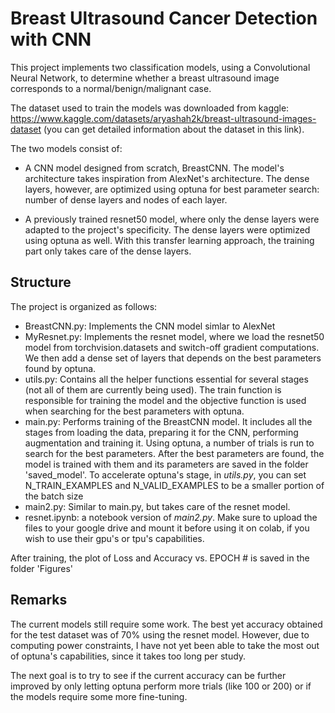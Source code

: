 # Breast Ultrasound Cancer Detection with CNN

This project implements two classification models, using a Convolutional Neural Network, to determine whether a breast ultrasound image corresponds to a normal/benign/malignant case. 

The dataset used to train the models was downloaded from kaggle: https://www.kaggle.com/datasets/aryashah2k/breast-ultrasound-images-dataset (you can get detailed information about the dataset in this link). 

The two models consist of:

* A CNN model designed from scratch, BreastCNN. The model's architecture takes inspiration from AlexNet's architecture. The dense layers, however, are optimized using optuna for best parameter search: number of dense layers and nodes of each layer.

* A previously trained resnet50 model, where only the dense layers were adapted to the project's specificity. The dense layers were optimized using optuna as well. With this transfer learning approach, the training part only takes care of the dense layers.

## Structure

The project is organized as follows:

* BreastCNN.py: Implements the CNN model simlar to AlexNet
* MyResnet.py: Implements the resnet model, where we load the resnet50 model from torchvision.datasets and switch-off gradient computations. We then add a dense set of layers that depends on the best parameters found by optuna.
* utils.py: Contains all the helper functions essential for several stages (not all of them are currently being used). The train function is responsible for training the model and the objective function is used when searching for the best parameters with optuna.
* main.py: Performs training of the BreastCNN model. It includes all the stages from loading the data, preparing it for the CNN, performing augmentation and training it. Using optuna, a number of trials is run to search for the best parameters. After the best parameters are found, the model is trained with them and its parameters are saved in the folder 'saved_model'. To accelerate optuna's stage, in *utils.py*, you can set N_TRAIN_EXAMPLES and N_VALID_EXAMPLES to be a smaller portion of the batch size
* main2.py: Similar to main.py, but takes care of the resnet model.
* resnet.ipynb: a notebook version of *main2.py*. Make sure to upload the files to your google drive and mount it before using it on colab, if you wish to use their gpu's or tpu's capabilities.

After training, the plot of Loss and Accuracy vs. EPOCH # is saved in the folder 'Figures'

## Remarks

The current models still require some work. The best yet accuracy obtained for the test dataset was of 70% using the resnet model. However, due to computing power constraints, I have not yet been able to take the most out of optuna's capabilities, since it takes too long per study. 

The next goal is to try to see if the current accuracy can be further improved by only letting optuna perform more trials (like 100 or 200) or if the models require some more fine-tuning.